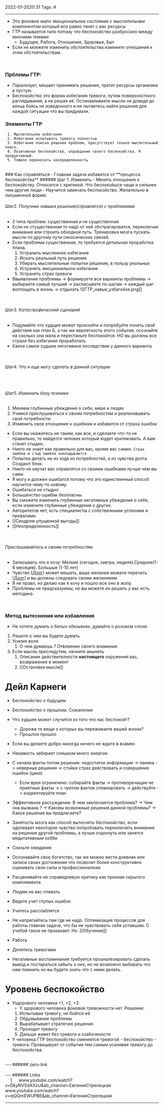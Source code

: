 2022-01-2020:31
Tags: #

---

- Это фоновое мало эмоциональное состояние с мыслительнвм компонентом который все равно тянет с вас ресурсы
- ГТР называется тапк потому что беспокойство разбросано между мноними темами
	- Будущее, Работа, Отношения, Здоровье, Быт
- Если не моежете изменить обстоятельства измините отношения к этим обстоятельствам.
</br>

### Прблемы ГТР:
- Парализует, мешает принимать решение, тратит ресурсы организма в пустую.
- Беспокойство это форма избегания тревоги, путем поверхностного раглядывания, а не решая её. Останавливаете мысли не доведя до конца боясь не изведонного и не пытаетесь найти решения для каждой ситуации что вы придумали. 
 ### Элементы ГТР
	 1. Мыслительное избегание
	 2. Избегание испытывать тревогу полностью
	 3. Избегание поиска решения проблем, присутствует только мыслительный поиск. 
	 4. Позитивное беспокойство, оправдание своего беспокойства. Я продуктивный.
	 5. Тяжело переносить неопределенность
</br>
### Как справляться
- Главная задача избавится от **процесса беспокойства**
###### Шаг 1.  Изменить 
- Менять отношение к беспокойству. Относится с критикой. Что беспокойшся чаще и сильнее чем другие люди
- Научится замечать беспокойство. Желательно в письменной форме.
</br>

###### Шаг2. Получние навыка решения(справлятся) с проблемами
- 2 типа проблем: существенная и не существенная
- Если не стущественная то надо от неё обстрагироватся, переключая внимание или строить обходной путь. Тренировка мозга пускать мысли по другому пути синосических связей.
- Если проблема существенная, то требуется детальная проработка плана.
	1. Устранить мысленное избегание
	2. Искать реальный путь решения
	3. Убирать мыслительные попытки решения, в пользу реальных
	4. Устранять эмоциональное избегание
	5. Устранять страх тревоги
- Ввыявление проблемы -> формируете все варианты проблемы -> выбираете самый лучший -> расписывете по шагам -> каждый шаг воплощать в жизнь -> отдыхать
![[ГТР_навык_узбагойзя.png]] 
</br>

###### Шаг3. Катастрофический сценарий 
- Подумайте что худщее может произойти и попробуйте понять свой действия как план Б, а так же вероятность этого события, осознайте на сколько она мала и перестаньте беспокойтся. НО вы должны все страхи без избегания проработать. 
- Какое самое худшее негативное последствие у данного варианта.
</br>

###### Шаг4. Что я еще могу сделать в данной ситуации
</br>

###### Шаг5. Изменить базу психики
1. Меняем глубинные убеждения о себе, мире и людях
2. Учимся прислушиваться к своим потребностям и реализовывать свой потребности.
3. Изменить свое отношение к ошибкам и избавится от страха ошибок
- Если вы окажитесь не таким, как все, и сделаете что-то не правильно, то найдется человек который юудет критиковать. А вам станет стыдно.
- Никто не знает как правильно для вас, кроме вас самих.
	`Страх ошибки и стыд ошибки накладываются`
- Попытка делать не из ходя из потребностей, а из чувства долга. Создают блок.
- Никто не научат вас справлятся со своими ошибками лучше чем вы сами. 
- Я могу и должен ошибатся потому что это единственный способ научится чему-то новому. 
- Ошибаться не стыдно
- Большенство ошибак безопасны. 
- Вы сможете изменить глубинные негативные убеждения о себе, если измените глубинные убеждения о других. 
- Авторитетов нет, есть специалисты с собственными успехами и провалами.
- [[Синдром упущенной выгоды]] 
- [[Неопределенность]]
</br>

###### Прислушивайтесь к своим потребностям
- Записывать что я хочу: Мелкие (сегодня, завтра, неделя).Средние(1-6 месяцев). Большые (1-10 лет)
- Чувство [[Долг]](а) может мешать, ваше желание можете перечеть [[Долг]](у) и вы должны следовать своим желаниеям.
- Я не правл, но делаю как я хочу и пошло все оно в жопу.
- Проблемы не предсказуемы, но вы можете их решить у вас есть методика.
	
</br>

### Метод вытеснения или избавления 
- Не хотите думать о белых обезьянах, думайте о розовом слоне.
1. Решите о чем вы будете думать
2. Усилие воли
	1. О чем думаешь ? Отвлеение своего внимания
3. Если мысль преследутем, начните акынить
	1. Описание действителности **настоящего** окружения вас, возвражение в момент 
	2. [[Остановка мысли]]


# Дейл Карнеги
- Беспокойство о будущем
- Беспокойство о прошлом. Сожаление
- Что худшее может случится из того что нас беспокойт?
	- Дороже те вещи о которых вы переживаете вашей жизни?
	- Прошлое прошло
- Если вы делаете добро никогда ничего не ждите в взамен
- Ненависть забирает слишком много энергии   
- С начала факты потом решение: недостаток информации -> паника -> неверные решения -> стойки страх действовать и совершение ошибок (цикл)
	- Если врея ограничено: собирайте факты -> противоречащие не приятные факты -> с чуетом фактов спланировать -> действуйте -> корректируйте план
- Эффективное рассуждение: В чем заключается проблема? -> Чем она вызвана ? -> Каковы возможные решения данной проблемы? -> Какое решение вы предлагаете? 
- Занятость мозга как способ вытеснять беспокойство, если одолевает некоторое чувство попробовать переключить внимание на решение другой проблемы, а лучше отдохнуть или занятся медитативным хобби
- Снизьте ожидания
- Осознавайте свое богатство, так же можно вести дневник или записи своих достижении что позволит более конструктивно оценивать свои силы и профиссеонализм
- Расценивайте не справедливую критику как признак скрытого комплимента
- Людям на вас плевать
- Ведите учет глупых ошибок
- Учитесь расслаблятся
- Не напрягайтесь там где не надо. Оптимизация процессов для работы главная задача, что бы не чувствовать себя уставшим. С учебой такое не проканает. Но .[[Обучение]]
- Работа 
- Делитесь тревогами


- Негативные воспоминания требуется проаналезировать сделать вывод и постараться забыть о них, но не возможно выбирать что нам помнить но вы будете знать что с ними делать. 

# Уровень беспокойство
- Уздорового человека +1, +2, +3
	- У здорового человека фоновой тревожности нет.
Решение:
	1.  Испытывая тревогу, не бойтся её.
	2.  Обдумывание проблемы
	3. Вырабатывает стратегию решения.
	4. Проходит тревогу
	5. Дальше живет без тревоги и озабочености
- У человека ГТР беспокойство сменяется тревогой - беспокойство - тревога. Провацирует от события тем самым усиливая тревогу до беспокойства. 

</br>
---
###### zero-link </br>

</br>
---
###### Links </br>
 &emsp; | &emsp; 
 www.youtube.com/watch?v=DkyNVSdAXxU&ab_channel=ЕвгенияСтрелецкая
 www.youtube.com/watch?v=ejQQmEWUPBE&ab_channel=ЕвгенияСтрелецкая


---